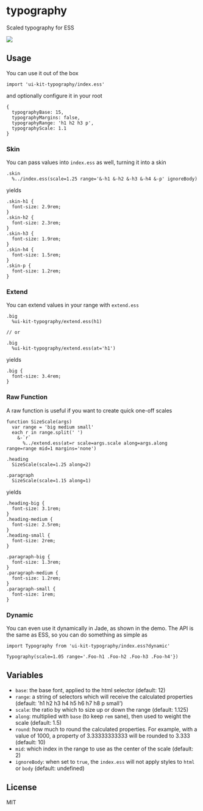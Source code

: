 # typography

Scaled typography for ESS

<img src='http://i.imgur.com/XCiACm2.png'/>

## Usage

You can use it out of the box

    import 'ui-kit-typography/index.ess'

and optionally configure it in your root

    {
      typographyBase: 15,
      typographyMargins: false,
      typographyRange: 'h1 h2 h3 p',
      typographyScale: 1.1
    }

### Skin

You can pass values into `index.ess` as well, turning it into a skin

    .skin
      %../index.ess(scale=1.25 range='&-h1 &-h2 &-h3 &-h4 &-p' ignoreBody)

yields

    .skin-h1 {
      font-size: 2.9rem;
    }
    .skin-h2 {
      font-size: 2.3rem;
    }
    .skin-h3 {
      font-size: 1.9rem;
    }
    .skin-h4 {
      font-size: 1.5rem;
    }
    .skin-p {
      font-size: 1.2rem;
    }

### Extend

You can extend values in your range with `extend.ess`

    .big
      %ui-kit-typography/extend.ess(h1)

    // or

    .big
      %ui-kit-typography/extend.ess(at='h1')

yields

    .big {
      font-size: 3.4rem;
    }

### Raw Function

A raw function is useful if you want to create quick one-off scales

    function SizeScale(args)
      var range = 'big medium small'
      each r in range.split(' ')
        &-`r`
          %../extend.ess(at=r scale=args.scale along=args.along range=range mid=1 margins='none')

    .heading
      SizeScale(scale=1.25 along=2)

    .paragraph
      SizeScale(scale=1.15 along=1)

yields

    .heading-big {
      font-size: 3.1rem;
    }
    .heading-medium {
      font-size: 2.5rem;
    }
    .heading-small {
      font-size: 2rem;
    }

    .paragraph-big {
      font-size: 1.3rem;
    }
    .paragraph-medium {
      font-size: 1.2rem;
    }
    .paragraph-small {
      font-size: 1rem;
    }

### Dynamic

You can even use it dynamically in Jade, as shown in the demo. The API is the same as ESS, so you can do something as simple as

    import Typography from 'ui-kit-typography/index.ess?dynamic'
    
    Typography(scale=1.05 range='.Foo-h1 .Foo-h2 .Foo-h3 .Foo-h4'})

## Variables

- `base`: the base font, applied to the html selector (default: 12)
- `range`: a string of selectors which will receive the calculated properties (default: 'h1 h2 h3 h4 h5 h6 h7 h8 p small')
- `scale`: the ratio by which to size up or down the range (default: 1.125)
- `along`: multiplied with `base` (to keep `rem` sane), then used to weight the scale (default: 1.5)
- `round`: how much to round the calculated properties. For example, with a value of 1000, a property of 3.33333333333 will be rounded to 3.333 (default: 10)
- `mid`: which index in the range to use as the center of the scale (default: 2)
- `ignoreBody`: when set to `true`, the `index.ess` will not apply styles to `html` or `body` (default: undefined)

## License

MIT
